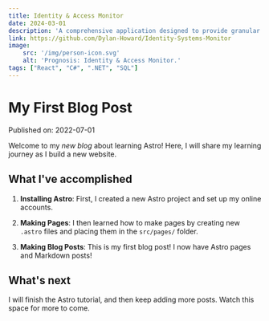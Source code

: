 ```yaml
---
title: Identity & Access Monitor
date: 2024-03-01
description: 'A comprehensive application designed to provide granular visibility and control over user identities across multiple systems.'
link: https://github.com/Dylan-Howard/Identity-Systems-Monitor
image:
    src: '/img/person-icon.svg'
    alt: 'Prognosis: Identity & Access Monitor.'
tags: ["React", "C#", ".NET", "SQL"]
---
```

<!-- • -->
# My First Blog Post

Published on: 2022-07-01

Welcome to my _new blog_ about learning Astro! Here, I will share my learning journey as I build a new website.

## What I've accomplished

1. **Installing Astro**: First, I created a new Astro project and set up my online accounts.

2. **Making Pages**: I then learned how to make pages by creating new `.astro` files and placing them in the `src/pages/` folder.

3. **Making Blog Posts**: This is my first blog post! I now have Astro pages and Markdown posts!

## What's next

I will finish the Astro tutorial, and then keep adding more posts. Watch this space for more to come.